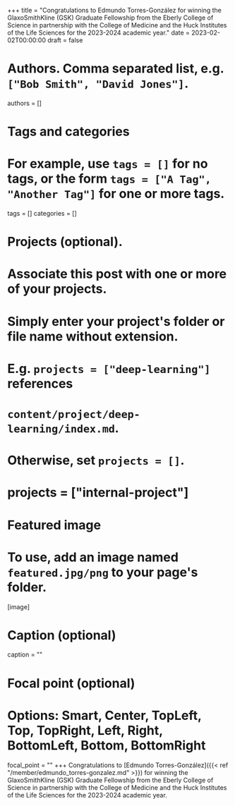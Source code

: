 +++
title = "Congratulations to Edmundo Torres-González for winning the GlaxoSmithKline (GSK) Graduate Fellowship from the Eberly College of Science in partnership with the College of Medicine and the Huck Institutes of the Life Sciences for the 2023-2024 academic year."
date = 2023-02-02T00:00:00
draft = false

# Authors. Comma separated list, e.g. `["Bob Smith", "David Jones"]`.
authors = []

# Tags and categories
# For example, use `tags = []` for no tags, or the form `tags = ["A Tag", "Another Tag"]` for one or more tags.
tags = []
categories = []

# Projects (optional).
#   Associate this post with one or more of your projects.
#   Simply enter your project's folder or file name without extension.
#   E.g. `projects = ["deep-learning"]` references 
#   `content/project/deep-learning/index.md`.
#   Otherwise, set `projects = []`.
# projects = ["internal-project"]

# Featured image
# To use, add an image named `featured.jpg/png` to your page's folder. 
[image]
  # Caption (optional)
  caption = ""

  # Focal point (optional)
  # Options: Smart, Center, TopLeft, Top, TopRight, Left, Right, BottomLeft, Bottom, BottomRight
  focal_point = ""
+++
Congratulations to [Edmundo Torres-González]({{< ref "/member/edmundo_torres-gonzalez.md" >}}) for winning the GlaxoSmithKline (GSK) Graduate Fellowship from the Eberly College of Science in partnership with the College of Medicine and the Huck Institutes of the Life Sciences for the 2023-2024 academic year.
